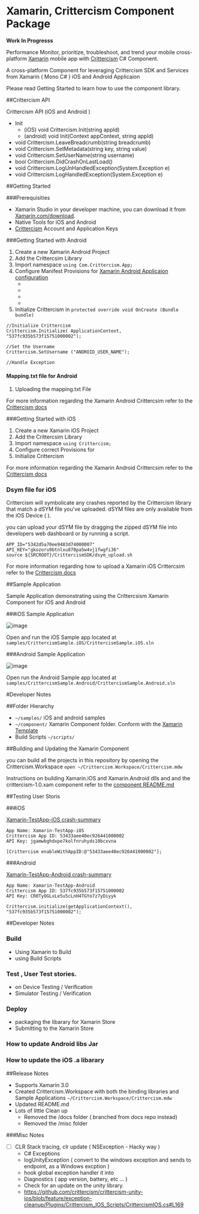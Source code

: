 Xamarin, Crittercism Component Package
=======

**Work In Progresss**

Performance Monitor, prioritize, troubleshoot, and trend your mobile cross-platform [Xamarin](http://xamarin.com) mobile app with [Crittercism](http://crittercism.com) C# Component.

A cross-platform Component for leveraging Crittercism SDK and Services from Xamarin ( Mono  C# ) iOS and Android Applicaion

Please read Getting Started to learn how to use the component library.

##Crittercism API

Crittercism API (iOS and Android )

- Init
	- (iOS) void Crittercism.Init(string appId)
	- (android) void Init(Context appContext, string appId)
- void Crittercism.LeaveBreadcrumb(string breadcrumb)
- void Crittercism.SetMetadata(string key, string value)
- void Crittercism.SetUserName(string username)
- bool Crittercism.DidCrashOnLastLoad()	
- void Crittercism.LogUnHandledException(System.Exception e)
- void Crittercism.LogHandledException(System.Exception e)

##Getting Started

###Prerequisities

- Xamarin Studio in your developer machine, you can download it from [Xamarin.com/download](http://xamarin.com/download).
- Native Tools for iOS and Android
- [Crittercism](http://crittercism.com) Account and Application Keys


###Getting Started with Android

1. Create a new Xamarin Android Project
1. Add the Crittercsim Library
1. Import namespace `using Com.Crittercism.App;`
1. Configure Manifest Provisions for [Xamarin Android Applicaion configuration](/screenshots/Xam-Android-Manifest.png)
	- <uses-permission android:name="android.permission.ACCESS_NETWORK_STATE"/>
	- <uses-permission android:name="android.permission.GET_TASKS"/>
	- <uses-permission android:name="android.permission.INTERNET"/>
	- <uses-permission android:name="android.permission.READ_LOGS"/>
1. Initialize Crittercism in `protected override void OnCreate (Bundle bundle)`

```
//Initialize Crittercism
Crittercism.Initialize( ApplicationContext, "537fc935b573f15751000002");

//Set the Username
Crittercism.SetUsername ("ANDROID_USER_NAME");

//Handle Exception

```

#### Mapping.txt file for Android
1. Uploading the mapping.txt File 

For more information regarding the Xamarin Android Crittercsim refer to the  [Crittercism docs](http://docs.crittercism.com/android/android.html)

###Getting Started with iOS

1. Create a new Xamarin iOS Project
1. Add the Crittercsim Library
1. Import namespace `using Crittercism;`
1. Configure correct Provisions for 
1. Initialize Crittercism 

For more information regarding the Xamarin Android Crittercsim refer to the  [Crittercism docs](http://docs.crittercism.com/android/ios.html)


### Dsym file for iOS


Crittercism will symbolicate any crashes reported by the Crittercism library that match a dSYM file you've uploaded. dSYM files are only available from the iOS Device ( ).

you can upload your dSYM file by dragging the zipped dSYM file into developers web dashboard or by running a script.

```
APP_ID="5342d5a70ee9483d74000007"
API_KEY="gkozoru9btnlxu870pa5w4vj1fwgfi36"
source ${SRCROOT}/CrittercismSDK/dsym_upload.sh
```

For more information regarding how to upload a Xamarin iOS Crittercsim refer to the  [Crittercism docs](http://docs.crittercism.com/ios/ios.html)



##Sample Application

Sample Application demonstrating using the Crittercsism Xamarin Component for iOS and Android

###iOS Sample Application

![image](screenshots/ios-sample.png)

Open and run  the iOS Sample app located at `samples/CrittercismSample.iOS/CrittercismSample.iOS.sln`

###Android Sample Application

![image](screenshots/android-sample.png)

Open run the Android Sample app located at `samples/CrittercismSample.Android/CrittercismSample.Android.sln`


#Developer Notes

##Folder Hierarchy

- ```~/samples/``` iOS and android samples
- ```~/component/``` Xamarin Component folder.  Conform with the [Xamarin Template](https://github.com/xamarin/component-template)
- Build Scripts ```~/scripts/```


##Building and Updating the Xamarin Component

you can build all the projects in this repository by opening the Crittercism.Workspace `open ~/Crittercism.Workspace/Crittercism.mdw`

Instructions on building Xamarin.iOS and Xamarin.Android dlls and and the crittercism-1.0.xam component refer to the  [component README.md](/component/README.md )



##Testing User Storis

###iOS

[Xamarin-TestApp-iOS crash-summary ](https://app.crittercism.com/developers/crash-summary/5342d5a70ee9483d74000007)

```
App Name: Xamarin-TestApp-iOS
Crittercism App ID: 53433aee40ec926441000002
API Key: jgamwbghdxpe7kolfnruhyds10bcxvna

[Crittercism enableWithAppID:@"53433aee40ec926441000002"];
```


###Android 

[Xamarin-TestApp-Android crash-summary ](https://app.crittercism.com/developers/crash-summary/537fc935b573f15751000002)

```
App Name: Xamarin-TestApp-Android
Crittercism App ID: 537fc935b573f15751000002
API Key: CR0TyOGLxLe5u5cLnH4TGYo7z7yDiyyk

Crittercism.initialize(getApplicationContext(), "537fc935b573f15751000002");
```



##Developer Notes

### Build 

- Using Xamarin to Build
- using Build Scripts

### Test , User Test stories.

 - on Device Testing / Verification
 - Simulator Testing / Verification 

### Deploy 
 - packaging the libarary for Xamarin Store
 - Submitting to the Xamarin Store


### How to update Android libs Jar

### How to update the iOS .a libarary





##Release Notes

- Supports Xamarin 3.0
- Created Crittercism.Workspace with both the binding libraries and Sample Applications `~/Crittercism.Workspace/Crittercism.mdw`
- Updated README.md 
- Lots of little Clean up 
	- Removed the /docs folder ( branched from docs repo instead)
	- Removed the /misc folder



###Misc Notes

- [ ] CLR Stack tracing, clr update ( NSException - Hacky way ) 
	- C# Exceptions 
 	- logUnityException ( convert to the windows exception and sends to endpoint, as a Windows excption )
 	- hook global exception handler it into 
	- Diagnostics ( app version, battery, etc ... )
	- Check for an update on the unity library.
	- https://github.com/crittercism/crittercism-unity-ios/blob/feature/exception-cleanup/Plugins/Crittercism_IOS_Scripts/CrittercismIOS.cs#L169







